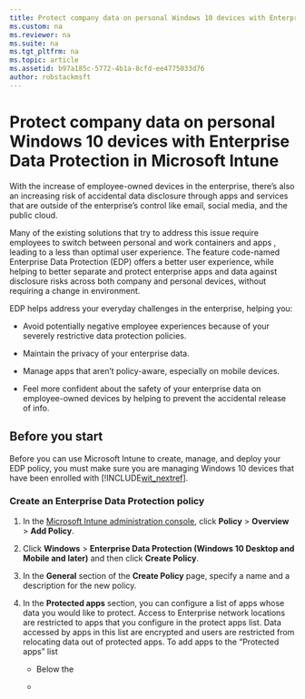 ```yaml
---
title: Protect company data on personal Windows 10 devices with Enterprise Data Protection in Microsoft Intune
ms.custom: na
ms.reviewer: na
ms.suite: na
ms.tgt_pltfrm: na
ms.topic: article
ms.assetid: b97a185c-5772-4b1a-8cfd-ee4775033d76
author: robstackmsft
---
```

# Protect company data on personal Windows 10 devices with Enterprise Data Protection in Microsoft Intune
With the increase of employee-owned devices in the enterprise, there’s also an increasing risk of accidental data disclosure through apps and services that are outside of the enterprise’s control like email, social media, and the public cloud.

Many of the existing solutions that try to address this issue require employees to switch between personal and work containers and apps  , leading to a less than optimal user experience. The feature code-named Enterprise Data Protection (EDP) offers a better user experience, while helping to better separate and protect enterprise apps and data against disclosure risks across both company and personal devices, without requiring a change in environment.

EDP helps address your everyday challenges in the enterprise, helping you:

-   Avoid potentially negative employee experiences because of your severely restrictive data protection policies.

-   Maintain the privacy of your enterprise data.

-   Manage apps that aren’t policy-aware, especially on mobile devices.

-   Feel more confident about the safety of your enterprise data on employee-owned devices by helping to prevent the accidental release of info.

## Before you start
Before you can use Microsoft Intune to create, manage, and deploy your EDP policy, you must make sure you are managing Windows 10  devices that have been enrolled with [!INCLUDE[wit_nextref](../Token/wit_nextref_md.md)].

### Create an Enterprise Data Protection policy

1.  In the [Microsoft Intune administration console](https://manage.microsoft.com), click **Policy** &gt; **Overview** &gt; **Add Policy**.

2.  Click **Windows** &gt; **Enterprise Data Protection (Windows 10 Desktop and Mobile and later)** and then click **Create Policy**.

3.  In the **General** section of the **Create Policy** page, specify a name and a description for the new policy.

4.  In the **Protected apps** section, you can configure a list of apps whose data you would like to protect. Access to Enterprise network locations are restricted to apps that you configure in the protect apps list. Data accessed by apps in this list are encrypted and users are restricted from relocating data out of protected apps. To add apps to the “Protected apps” list

    -   Below the

    -

